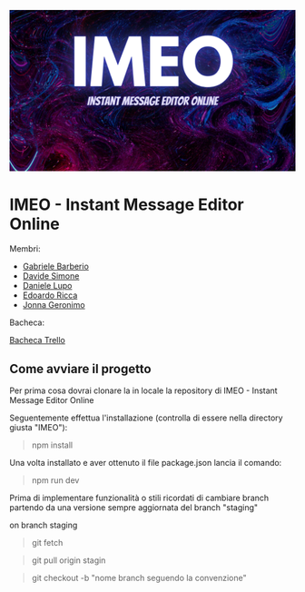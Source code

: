 ![Hero](./src/assets/imeo-banner.png)

# IMEO - Instant Message Editor Online

Membri:

- [Gabriele Barberio](https://github.com/eddo34)
- [Davide Simone](https://github.com/daveinthahood)
- [Daniele Lupo](https://github.com/DanieleLupo219)
- [Edoardo Ricca](https://github.com/eddo34)
- [Jonna Geronimo](https://github.com/JCGrnm)

Bacheca:

[Bacheca Trello](https://trello.com/b/DwSHWASO/imeo-ultimate-project-develhope)

## Come avviare il progetto

Per prima cosa dovrai clonare la in locale la repository di IMEO - Instant Message Editor Online

>

Seguentemente effettua l'installazione (controlla di essere nella directory giusta "IMEO"):

> npm install

Una volta installato e aver ottenuto il file package.json lancia il comando:

> npm run dev

Prima di implementare funzionalità o stili ricordati di cambiare branch partendo da una versione sempre aggiornata del branch "staging"

on branch staging

> git fetch

> git pull origin stagin

> git checkout -b "nome branch seguendo la convenzione"
